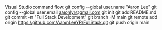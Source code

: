 Visual Studio command flow:
git config --global user.name "Aaron Lee"
git config --global user.email aaronlyr@gmail.com
git init
git add README.md
git commit -m "Full Stack Development"
git branch -M main
git remote add origin https://github.com/AaronLeeYR/FullStack.git
git push origin main